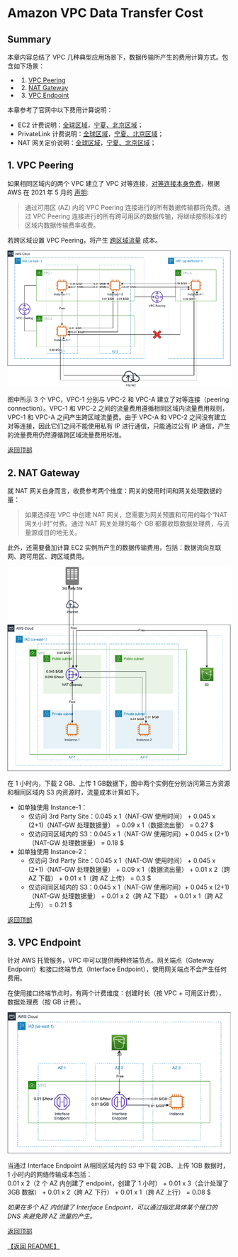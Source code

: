 # Amazon VPC Data Transfer Cost

## Summary

本章内容总结了 VPC 几种典型应用场景下，数据传输所产生的费用计算方式。包含如下场景：

- 1. [VPC Peering](#1-vpc-peering)
- 2. [NAT Gateway](#2-nat-gateway)
- 3. [VPC Endpoint](#3-vpc-endpoint)

本章参考了官网中以下费用计算说明：

- EC2 计费说明：[全球区域](https://aws.amazon.com/cn/ec2/pricing/on-demand/)，[宁夏、北京区域](https://www.amazonaws.cn/ec2/pricing/)；
- PrivateLink 计费说明：[全球区域](https://aws.amazon.com/cn/privatelink/pricing/)，[宁夏、北京区域](https://www.amazonaws.cn/privatelink/pricing/)；
- NAT 网关定价说明：[全球区域](https://aws.amazon.com/cn/vpc/pricing/)，[宁夏、北京区域](https://www.amazonaws.cn/vpc/pricing/)；

## 1. VPC Peering

如果相同区域内的两个 VPC 建立了 VPC 对等连接，[对等连接本身免费](https://docs.aws.amazon.com/vpc/latest/peering/what-is-vpc-peering.html#vpc-peering-pricing)，根据 AWS 在 2021 年 5 月的 [声明](https://aws.amazon.com/cn/about-aws/whats-new/2021/05/amazon-vpc-announces-pricing-change-for-vpc-peering/):

>通过可用区 (AZ) 内的 VPC Peering 连接进行的所有数据传输都将免费。通过 VPC Peering 连接进行的所有跨可用区的数据传输，将继续按照标准的区域内数据传输费率收费。

若跨区域设置 VPC Peering，将产生 [跨区域流量](https://aws.amazon.com/cn/ec2/pricing/on-demand/?nc1=h_ls) 成本。

![VPC peering](png/01.VPC-peering.png)

图中所示 3 个 VPC，VPC-1 分别与 VPC-2 和 VPC-A 建立了对等连接（peering connection）。VPC-1 和 VPC-2 之间的流量费用遵循相同区域内流量费用规则，VPC-1 和 VPC-A 之间产生跨区域流量费。由于 VPC-A 和 VPC-2 之间没有建立对等连接，因此它们之间不能使用私有 IP 进行通信，只能通过公有 IP 通信，产生的流量费用仍然遵循跨区域流量费用标准。

[返回顶部](#summary)

## 2. NAT Gateway

就 NAT 网关自身而言，收费参考两个维度：网关的使用时间和网关处理数据的量：

>如果选择在 VPC 中创建 NAT 网关，您需要为网关预置和可用的每个“NAT 网关小时”付费。通过 NAT 网关处理的每个 GB 都要收取数据处理费，与流量源或目的地无关。

此外，还需要叠加计算 EC2 实例所产生的数据传输费用，包括：数据流向互联网、跨可用区、跨区域费用。

![NAT Gateway](png/02.NAT-GW.png)

在 1 小时内，下载 2 GB、上传 1 GB数据下，图中两个实例在分别访问第三方资源和相同区域内 S3 内资源时，流量成本计算如下。

- 如单独使用 Instance-1：
  - 仅访问 3rd Party Site：0.045 x 1（NAT-GW 使用时间） + 0.045 x (2+1)（NAT-GW 处理数据量） + 0.09 x 1（数据流出量） = 0.27 $
  - 仅访问同区域内的 S3：0.045 x 1（NAT-GW 使用时间）+ 0.045 x (2+1)（NAT-GW 处理数据量） = 0.18 $
- 如单独使用 Instance-2：
  - 仅访问 3rd Party Site：0.045 x 1（NAT-GW 使用时间） + 0.045 x (2+1)（NAT-GW 处理数据量） + 0.09 x 1（数据流出量） + 0.01 x 2（跨 AZ 下载） + 0.01 x 1（跨 AZ 上传） = 0.3 $
  - 仅访问同区域内的 S3：0.045 x 1（NAT-GW 使用时间）+ 0.045 x (2+1)（NAT-GW 处理数据量） + 0.01 x 2（跨 AZ 下载） + 0.01 x 1（跨 AZ 上传） = 0.21 $

[返回顶部](#summary)

## 3. VPC Endpoint

针对 AWS 托管服务，VPC 中可以提供两种终端节点。网关端点（Gateway Endpoint）和接口终端节点（Interface Endpoint），使用网关端点不会产生任何费用。

在使用接口终端节点时，有两个计费维度：创建时长（按 VPC + 可用区计费），数据处理费（按 GB 计费）。

![Interface Endpoint](png/03.VPC-endpoint.png)

当通过 Interface Endpoint 从相同区域内的 S3 中下载 2GB、上传 1GB 数据时，1 小时内的网络传输成本包括：  
0.01 x 2（2 个 AZ 内创建了 endpoint，创建了 1 小时） + 0.01 x 3（合计处理了 3GB 数据） + 0.01 x 2（跨 AZ 下行） + 0.01 x 1（跨 AZ 上行） = 0.08 $

*如果在多个 AZ 内创建了 Interface Endpoint，可以通过指定具体某个接口的 DNS 来避免跨 AZ 流量的产生。*

[返回顶部](#summary)

[【返回 README】](../../README.md)